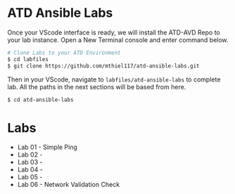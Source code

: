 # ATD Ansible Labs

Once your VScode interface is ready, we will install the ATD-AVD Repo to your lab instance.  Open a New Terminal console and enter command below.

```bash
# Clone Labs to your ATD Environment
$ cd labfiles
$ git clone https://github.com/mthiel117/atd-ansible-labs.git
```

Then in your VScode, navigate to `labfiles/atd-ansible-labs` to complete lab. All the paths in the next sections will be based from here.

```bash
$ cd atd-ansible-labs
```

# Labs

- Lab 01 - Simple Ping
- Lab 02 - 
- Lab 03 -
- Lab 04 -
- Lab 05 -
- Lab 06 - Network Validation Check

